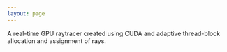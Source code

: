 ```yaml
---
layout: page
---
```


A real-time GPU raytracer created using CUDA and adaptive thread-block allocation and assignment of rays.
